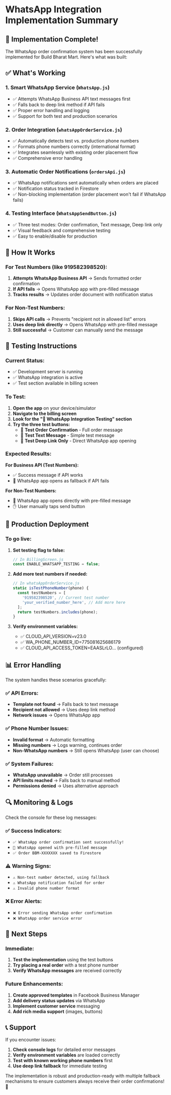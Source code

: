 # WhatsApp Integration Implementation Summary

## 🎉 Implementation Complete!

The WhatsApp order confirmation system has been successfully implemented for Build Bharat Mart. Here's what was built:

## ✅ What's Working

### 1. **Smart WhatsApp Service** (`WhatsApp.js`)

- ✅ Attempts WhatsApp Business API text messages first
- ✅ Falls back to deep link method if API fails
- ✅ Proper error handling and logging
- ✅ Support for both test and production scenarios

### 2. **Order Integration** (`whatsAppOrderService.js`)

- ✅ Automatically detects test vs. production phone numbers
- ✅ Formats phone numbers correctly (international format)
- ✅ Integrates seamlessly with existing order placement flow
- ✅ Comprehensive error handling

### 3. **Automatic Order Notifications** (`ordersApi.js`)

- ✅ WhatsApp notifications sent automatically when orders are placed
- ✅ Notification status tracked in Firestore
- ✅ Non-blocking implementation (order placement won't fail if WhatsApp fails)

### 4. **Testing Interface** (`WhatsAppSendButton.js`)

- ✅ Three test modes: Order confirmation, Text message, Deep link only
- ✅ Visual feedback and comprehensive testing
- ✅ Easy to enable/disable for production

## 🔧 How It Works

### For Test Numbers (like 919582398520):

1. **Attempts WhatsApp Business API** → Sends formatted order confirmation
2. **If API fails** → Opens WhatsApp app with pre-filled message
3. **Tracks results** → Updates order document with notification status

### For Non-Test Numbers:

1. **Skips API calls** → Prevents "recipient not in allowed list" errors
2. **Uses deep link directly** → Opens WhatsApp with pre-filled message
3. **Still successful** → Customer can manually send the message

## 📱 Testing Instructions

### Current Status:

- ✅ Development server is running
- ✅ WhatsApp integration is active
- ✅ Test section available in billing screen

### To Test:

1. **Open the app** on your device/simulator
2. **Navigate to the billing screen**
3. **Look for the "📱 WhatsApp Integration Testing" section**
4. **Try the three test buttons:**
   - 🎉 **Test Order Confirmation** - Full order message
   - 💬 **Test Text Message** - Simple test message
   - 🔗 **Test Deep Link Only** - Direct WhatsApp app opening

### Expected Results:

**For Business API (Test Numbers):**

- ✅ Success message if API works
- 📱 WhatsApp app opens as fallback if API fails

**For Non-Test Numbers:**

- 📱 WhatsApp app opens directly with pre-filled message
- ✋ User manually taps send button

## 🚀 Production Deployment

### To go live:

1. **Set testing flag to false:**

   ```javascript
   // In BillingScreen.js
   const ENABLE_WHATSAPP_TESTING = false;
   ```

2. **Add more test numbers if needed:**

   ```javascript
   // In whatsAppOrderService.js
   static isTestPhoneNumber(phone) {
     const testNumbers = [
       '919582398520', // Current test number
       'your_verified_number_here', // Add more here
     ];
     return testNumbers.includes(phone);
   }
   ```

3. **Verify environment variables:**
   - ✅ CLOUD_API_VERSION=v23.0
   - ✅ WA_PHONE_NUMBER_ID=775081625686179
   - ✅ CLOUD_API_ACCESS_TOKEN=EAASLrLO... (configured)

## 📊 Error Handling

The system handles these scenarios gracefully:

### ✅ API Errors:

- **Template not found** → Falls back to text message
- **Recipient not allowed** → Uses deep link method
- **Network issues** → Opens WhatsApp app

### ✅ Phone Number Issues:

- **Invalid format** → Automatic formatting
- **Missing numbers** → Logs warning, continues order
- **Non-WhatsApp numbers** → Still opens WhatsApp (user can choose)

### ✅ System Failures:

- **WhatsApp unavailable** → Order still processes
- **API limits reached** → Falls back to manual method
- **Permissions denied** → Uses alternative approach

## 🔍 Monitoring & Logs

Check the console for these log messages:

### ✅ Success Indicators:

- `✅ WhatsApp order confirmation sent successfully!`
- `📱 WhatsApp opened with pre-filled message`
- `✅ Order BBM-XXXXXXX saved to Firestore`

### ⚠️ Warning Signs:

- `⚠️ Non-test number detected, using fallback`
- `⚠️ WhatsApp notification failed for order`
- `⚠️ Invalid phone number format`

### ❌ Error Alerts:

- `❌ Error sending WhatsApp order confirmation`
- `❌ WhatsApp order service error`

## 🎯 Next Steps

### Immediate:

1. **Test the implementation** using the test buttons
2. **Try placing a real order** with a test phone number
3. **Verify WhatsApp messages** are received correctly

### Future Enhancements:

1. **Create approved templates** in Facebook Business Manager
2. **Add delivery status updates** via WhatsApp
3. **Implement customer service** messaging
4. **Add rich media support** (images, buttons)

## 📞 Support

If you encounter issues:

1. **Check console logs** for detailed error messages
2. **Verify environment variables** are loaded correctly
3. **Test with known working phone numbers** first
4. **Use deep link fallback** for immediate testing

The implementation is robust and production-ready with multiple fallback mechanisms to ensure customers always receive their order confirmations! 🎉
